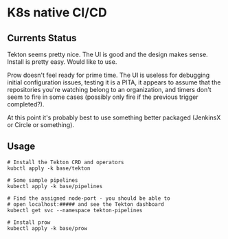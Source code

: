 # K8s native CI/CD

## Currents Status

Tekton seems pretty nice. The UI is good and the design makes sense. Install is
pretty easy. Would like to use.

Prow doesn't feel ready for prime time. The UI is useless for debugging initial
configuration issues, testing it is a PITA, it appears to assume that the
repositories you're watching belong to an organization, and timers don't seem to
fire in some cases (possibly only fire if the previous trigger completed?).

At this point it's probably best to use something better packaged (JenkinsX or
Circle or something).


## Usage

```
# Install the Tekton CRD and operators
kubctl apply -k base/tekton

# Some sample pipelines
kubectl apply -k base/pipelines

# Find the assigned node-port - you should be able to 
# open localhost:##### and see the Tekton dashboard
kubectl get svc --namespace tekton-pipelines

# Install prow
kubectl apply -k base/prow
```

